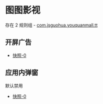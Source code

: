 # 图图影视

存在 2 规则组 - [com.jsguohua.youquanmall.tt](/src/apps/com.jsguohua.youquanmall.tt.ts)

## 开屏广告

- [快照-0](https://i.gkd.li/import/13163305)

## 应用内弹窗

默认禁用

- [快照-0](https://i.gkd.li/import/13163314)
